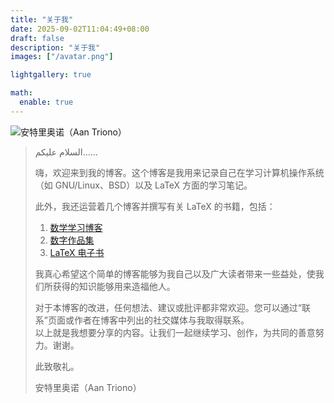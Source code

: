 ```yaml
---
title: "关于我"
date: 2025-09-02T11:04:49+08:00
draft: false
description: "关于我"
images: ["/avatar.png"]

lightgallery: true

math:
  enable: true
---
```


![安特里奥诺（Aan Triono）](/images/avatar.png)

> 
> السلام عليكم……  
> 
> 嗨，欢迎来到我的博客。这个博客是我用来记录自己在学习计算机操作系统（如 GNU/Linux、BSD）以及 LaTeX 方面的学习笔记。
>
> 此外，我还运营着几个博客并撰写有关 LaTeX 的书籍，包括：
> 1. [数学学习博客](https://www.aantriono.com)
> 2. [数字作品集](https://aantriono82.netlify.app)
> 3. [LaTeX 电子书](https://www.aantriono.com/2022/07/buku-panduan-belajar-latex.html)
>
> 我真心希望这个简单的博客能够为我自己以及广大读者带来一些益处，使我们所获得的知识能够用来造福他人。
>
> 对于本博客的改进，任何想法、建议或批评都非常欢迎。您可以通过“联系”页面或作者在博客中列出的社交媒体与我取得联系。  
> 以上就是我想要分享的内容。让我们一起继续学习、创作，为共同的善意努力。谢谢。
>
> 此致敬礼。
>
> 
>
> 
> 安特里奥诺（Aan Triono）
